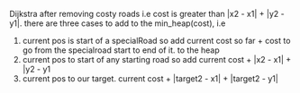Dijkstra
after removing costy roads i.e cost is greater than |x2 - x1| + |y2 - y1|.
there are three cases to add to the min_heap(cost), i.e
1. current pos is start of a specialRoad so add current cost so far + cost to go from the specialroad start to end of it. to the heap
2. current pos to start of any starting road so add current cost + |x2 - x1| + |y2 - y1
3. current pos  to our target. current cost + |target2 - x1| + |target2 - y1|
​